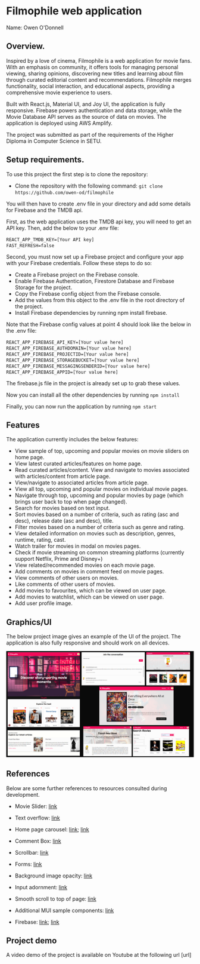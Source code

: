 # Filmophile web application

Name: Owen O'Donnell 

## Overview.

Inspired by a love of cinema, Filmophile is a web application for movie fans. With an emphasis on community, it offers tools for managing personal viewing, sharing opinions, discovering new titles and learning about film through curated editorial content and recommendations. Filmophile merges functionality, social interaction, and educational aspects, providing a comprehensive movie experience to users.

Built with React.js, Material UI, and Joy UI, the application is fully responsive. Firebase powers authentication and data storage, while the Movie Database API serves as the source of data on movies. The application is deployed using AWS Amplify.

The project was submitted as part of the requirements of the Higher Diploma in Computer Science in SETU. 

## Setup requirements.

To use this project the first step is to clone the repository: 

+ Clone the repository with the following command: `git clone https://github.com/owen-od/filmophile`

You will then have to create .env file in your directory and add some details for Firebase and the TMDB api. 

First, as the web application uses the TMDB api key, you will need to get an API key. Then, add the below to your .env file: 

```
REACT_APP_TMDB_KEY=[Your API key]
FAST_REFRESH=false
```

Second, you must now set up a Firebase project and configure your app with your Firebase credentials. Follow these steps to do so:

+ Create a Firebase project on the Firebase console.
+ Enable Firebase Authentication, Firestore Database and Firebase Storage for the project.
+ Copy the Firebase config object from the Firebase console.
+ Add the values from this object to the .env file in the root directory of the project. 
+ Install Firebase dependencies by running npm install firebase.

Note that the Firebase config values at point 4 should look like the below in the .env file:

```
REACT_APP_FIREBASE_API_KEY=[Your value here]
REACT_APP_FIREBASE_AUTHDOMAIN=[Your value here]
REACT_APP_FIREBASE_PROJECTID=[Your value here]
REACT_APP_FIREBASE_STORAGEBUCKET=[Your value here]
REACT_APP_FIREBASE_MESSAGINGSENDERID=[Your value here]
REACT_APP_FIREBASE_APPID=[Your value here]
```

The firebase.js file in the project is already set up to grab these values. 

Now you can install all the other dependencies by running `npm install` 

Finally, you can now run the application by running `npm start`

## Features

The application currently includes the below features: 

- View sample of top, upcoming and popular movies on movie sliders on home page.
- View latest curated articles/features on home page.
- Read curated articles/content. View and navigate to movies associated with articles/content from article page. 
- View/navigate to associated articles from article page. 
- View all top, upcoming and popular movies on individual movie pages. 
- Navigate through top, upcoming and popular movies by page (which brings user back to top when page changed). 
- Search for movies based on text input.
- Sort movies based on a number of criteria, such as rating (asc and desc), release date (asc and desc), title. 
- Filter movies based on a number of criteria such as genre and rating. 
- View detailed information on movies such as description, genres, runtime, rating, cast.
- Watch trailer for movies in modal on movies pages.
- Check if movie streaming on common streaming platforms (currently support Netflix, Prime and Disney+)
- View related/recommended movies on each movie page. 
- Add comments on movies in comment feed on movie pages.
- View comments of other users on movies.
- Like comments of other users of movies.
- Add movies to favourites, which can be viewed on user page.
- Add movies to watchlist, which can be viewed on user page.
- Add user profile image.

## Graphics/UI

The below project image gives an example of the UI of the project. The application is also fully responsive and should work on all devices. 

![Project Image](/public/assets/projectImage.png)

## References

Below are some further references to resources consulted during development. 

- Movie Slider: [link](https://react-slick.neostack.com/docs/get-started)
  
- Text overflow: [link](https://stackoverflow.com/questions/63592567/material-ui-text-ellipsis-after-two-line)
  
- Home page carousel: [link](https://www.npmjs.com/package/react-responsive-carousel); [link](https://www.youtube.com/watch?v=EBCdyQ_HFMo&list=PLs0RSZipvGCQT-4MXO0bssf_mXCq3VfQu&index=2&ab_channel=EdRoh)
  
- Comment Box: [link](https://codesandbox.io/s/comment-box-with-material-ui-10p3c?file=/src/index.js:0-7705)

- Scrollbar: [link](https://stackoverflow.com/questions/53772429/mui-how-can-i-style-the-scrollbar-with-css-in-js)
  
- Forms: [link](https://www.freecodecamp.org/news/how-to-create-forms-in-react-using-react-hook-form/)
  
- Background image opacity: [link](https://coder-coder.com/background-image-opacity/)
  
- Input adornment: [link](https://stackoverflow.com/questions/58080512/how-to-add-a-button-on-the-right-of-the-textfield)

- Smooth scroll to top of page: [link](https://stackoverflow.com/questions/15935318/smooth-scroll-to-top)
  
- Additional MUI sample components: [link](https://mui.com/material-ui/getting-started/templates/)

- Firebase: [link](https://www.youtube.com/watch?v=PJCr_aoOv68&t=2424s&ab_channel=CodeCommerce); [link](https://www.youtube.com/watch?v=drF8HbnW87w&ab_channel=CodeCommerce)
  
## Project demo

A video demo of the project is available on Youtube at the following url [url]

